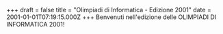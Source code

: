 +++
draft = false
title = "Olimpiadi di Informatica - Edizione 2001"
date = 2001-01-01T07:19:15.000Z
+++
Benvenuti nell'edizione delle OLIMPIADI DI INFORMATICA 2001!

